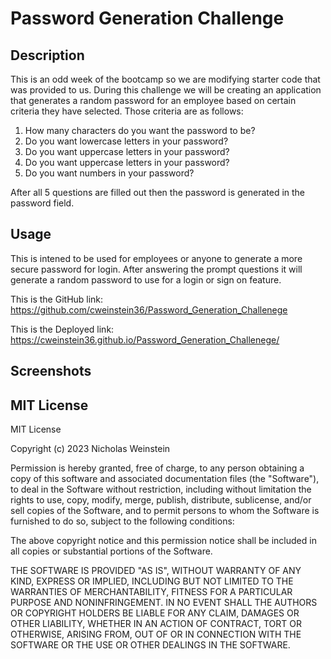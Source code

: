 # Password Generation Challenge

## Description
This is an odd week of the bootcamp so we are modifying starter code that was provided to us. During this challenge we will be creating an application that generates a random password for an employee  based on certain criteria they have selected. Those criteria are as follows:
1) How many characters do you want the password to be?
2) Do you want lowercase letters in your password?
3) Do you want uppercase letters in your password?
4) Do you want uppercase letters in your password?
5) Do you want numbers in your password?

After all 5 questions are filled out then the password is generated in the password field.

## Usage 
This is intened to be used for employees or anyone to generate a more secure password for login. After answering the prompt questions it will generate a random password to use for a login or sign on feature.

This is the GitHub link:
https://github.com/cweinstein36/Password_Generation_Challenege

This is the Deployed link:
https://cweinstein36.github.io/Password_Generation_Challenege/

## Screenshots 

## MIT License
MIT License

Copyright (c) 2023 Nicholas Weinstein

Permission is hereby granted, free of charge, to any person obtaining a copy
of this software and associated documentation files (the "Software"), to deal
in the Software without restriction, including without limitation the rights
to use, copy, modify, merge, publish, distribute, sublicense, and/or sell
copies of the Software, and to permit persons to whom the Software is
furnished to do so, subject to the following conditions:

The above copyright notice and this permission notice shall be included in all
copies or substantial portions of the Software.

THE SOFTWARE IS PROVIDED "AS IS", WITHOUT WARRANTY OF ANY KIND, EXPRESS OR
IMPLIED, INCLUDING BUT NOT LIMITED TO THE WARRANTIES OF MERCHANTABILITY,
FITNESS FOR A PARTICULAR PURPOSE AND NONINFRINGEMENT. IN NO EVENT SHALL THE
AUTHORS OR COPYRIGHT HOLDERS BE LIABLE FOR ANY CLAIM, DAMAGES OR OTHER
LIABILITY, WHETHER IN AN ACTION OF CONTRACT, TORT OR OTHERWISE, ARISING FROM,
OUT OF OR IN CONNECTION WITH THE SOFTWARE OR THE USE OR OTHER DEALINGS IN THE
SOFTWARE.
